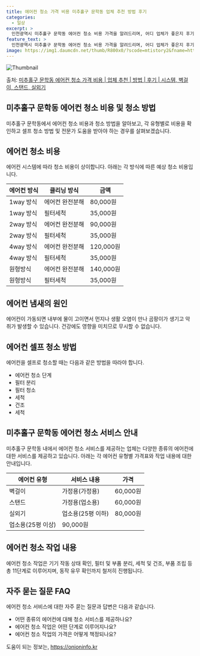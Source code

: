 ```yaml
---
title: 에어컨 청소 가격 비용 미추홀구 문학동 업체 추천 방법 후기
categories:
  - 일상
excerpt: >
  인천광역시 미추홀구 문학동 에어컨 청소 비용 가격을 알려드리며, 어디 업체가 좋은지 후기를 통해 알아보겠습니다. 현재 글에서는 시스템, 벽걸이, 스탠드, 실외기 각각에 대해 청소 비용이 나와 있으니 참고하시면 되겠습니다. 에어컨 분해 청소 방법 보기 👈 클릭셀프 에어컨 청소 방법 보기👈 클릭미추홀구 문학동 에어컨 청소 비용시스템에어컨 방식클리닝방식금액1way 방식에어컨 완전분해80,000원1way 방식에어컨 필터세척35,000원2way 방식에어컨 완전분해90,000원2way 방식에어컨 필터세척35,000원4way 방식에어컨 완전분해120,000원4way 방식에어컨 필터세척35,000원원형방식에어컨 완전분해140,000원원형방식에어컨 필터세척35,000원에어컨 청소 견적 샘플 보기 👈 클릭에어컨 냄새의 원..
feature_text: >
  인천광역시 미추홀구 문학동 에어컨 청소 비용 가격을 알려드리며, 어디 업체가 좋은지 후기를 통해 알아보겠습니다. 현재 글에서는 시스템, 벽걸이, 스탠드, 실외기 각각에 대해 청소 비용이 나와 있으니 참고하시면 되겠습니다. 에어컨 분해 청소 방법 보기 👈 클릭셀프 에어컨 청소 방법 보기👈 클릭미추홀구 문학동 에어컨 청소 비용시스템에어컨 방식클리닝방식금액1way 방식에어컨 완전분해80,000원1way 방식에어컨 필터세척35,000원2way 방식에어컨 완전분해90,000원2way 방식에어컨 필터세척35,000원4way 방식에어컨 완전분해120,000원4way 방식에어컨 필터세척35,000원원형방식에어컨 완전분해140,000원원형방식에어컨 필터세척35,000원에어컨 청소 견적 샘플 보기 👈 클릭에어컨 냄새의 원..
image: https://img1.daumcdn.net/thumb/R800x0/?scode=mtistory2&fname=https%3A%2F%2Fblog.kakaocdn.net%2Fdn%2Fp3FyQ%2FbtsHwqpqSzA%2FU17Q9mNB9VH2xwaONT2Jx0%2Fimg.webp
---
```


![Thumbnail](https://img1.daumcdn.net/thumb/R800x0/?scode=mtistory2&fname=https%3A%2F%2Fblog.kakaocdn.net%2Fdn%2Fp3FyQ%2FbtsHwqpqSzA%2FU17Q9mNB9VH2xwaONT2Jx0%2Fimg.webp)

<p>출처: <a href="https://onioninfo.kr/entry/%EB%AF%B8%EC%B6%94%ED%99%80%EA%B5%AC-%EB%AC%B8%ED%95%99%EB%8F%99-%EC%97%90%EC%96%B4%EC%BB%A8-%EC%B2%AD%EC%86%8C-%EA%B0%80%EA%B2%A9-%EB%B9%84%EC%9A%A9-%EC%97%85%EC%B2%B4-%EC%B6%94%EC%B2%9C-%EB%B0%A9%EB%B2%95-%ED%9B%84%EA%B8%B0-%EC%8B%9C%EC%8A%A4%ED%85%9C-%EB%B2%BD%EA%B1%B8%EC%9D%B4-%EC%8A%A4%ED%83%A0%EB%93%9C-%EC%8B%A4%EC%99%B8%EA%B8%B0" rel="dofollow">미추홀구 문학동 에어컨 청소 가격 비용 | 업체 추천 | 방법 | 후기 | 시스템, 벽걸이, 스탠드, 실외기</a> </p>

## 미추홀구 문학동 에어컨 청소 비용 및 청소 방법



미추홀구 문학동에서 에어컨 청소 비용과 청소 방법을 알아보고, 각 유형별로 비용을 확인하고 셀프 청소 방법 및 전문가 도움을 받아야 하는
경우를 살펴보겠습니다.



## 에어컨 청소 비용

에어컨 시스템에 따라 청소 비용이 상이합니다. 아래는 각 방식에 따른 예상 청소 비용입니다.

**에어컨 방식** | **클리닝 방식** | **금액**  
---|---|---  
1way 방식 | 에어컨 완전분해 | 80,000원  
1way 방식 | 필터세척 | 35,000원  
2way 방식 | 에어컨 완전분해 | 90,000원  
2way 방식 | 필터세척 | 35,000원  
4way 방식 | 에어컨 완전분해 | 120,000원  
4way 방식 | 필터세척 | 35,000원  
원형방식 | 에어컨 완전분해 | 140,000원  
원형방식 | 필터세척 | 35,000원  
  


## 에어컨 냄새의 원인

에어컨이 가동되면 내부에 물이 고이면서 먼지나 생활 오염이 만나 곰팡이가 생기고 악취가 발생할 수 있습니다. 건강에도 영향을 미치므로 무시할
수 없습니다.



## 에어컨 셀프 청소 방법

에어컨을 셀프로 청소할 때는 다음과 같은 방법을 따라야 합니다.

  * 에어컨 청소 단계
  * 필터 분리
  * 필터 청소
  * 세척
  * 건조
  * 세척



## 미추홀구 문학동 에어컨 청소 서비스 안내

미추홀구 문학동 내에서 에어컨 청소 서비스를 제공하는 업체는 다양한 종류의 에어컨에 대한 서비스를 제공하고 있습니다. 아래는 각 에어컨
유형별 가격표와 작업 내용에 대한 안내입니다.

**에어컨 유형** | **서비스 내용** | **가격**  
---|---|---  
벽걸이 | 가정용(가정용) | 60,000원  
스탠드 | 가정용(업소용) | 60,000원  
실외기 | 업소용(25평 이하) | 80,000원  
  | 업소용(25평 이상) | 90,000원  
  


## 에어컨 청소 작업 내용

에어컨 청소 작업은 기기 작동 상태 확인, 필터 및 부품 분리, 세척 및 건조, 부품 조립 등 총 11단계로 이루어지며, 동작 유무 확인까지
철저히 진행됩니다.



## 자주 묻는 질문 FAQ

에어컨 청소 서비스에 대한 자주 묻는 질문과 답변은 다음과 같습니다.

  * 어떤 종류의 에어컨에 대해 청소 서비스를 제공하나요?
  * 에어컨 청소 작업은 어떤 단계로 이루어지나요?
  * 에어컨 청소 작업의 가격은 어떻게 책정되나요?





 

도움이 되는 정보는, <a href="https://onioninfo.kr" rel="dofollow">https://onioninfo.kr</a>


